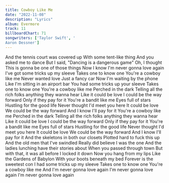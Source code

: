 ```yaml
---
title: Cowboy Like Me
date: "2022-11-08"
description: "Lyrics"
album: Evermore
track: 11
billboardChart: 71
songwriters: ['Taylor Swift', '
Aaron Dessner']
---
```


And the tennis court was covered up
With some tent-like thing
And you asked me to dance
But I said, "Dancing is a dangerous game"
Oh, I thought
This is gonna be one of those things
Now I know
I'm never gonna love again
I've got some tricks up my sleeve
Takes one to know one
You're a cowboy like me
Never wanted love
Just a fancy car
Now I'm waiting by the phone
Like I'm sitting in an airport bar
You had some tricks up your sleeve
Takes one to know one
You're a cowboy like me
Perched in the dark
Telling all the rich folks anything they wanna hear
Like it could be love
I could be the way forward
Only if they pay for it
You're a bandit like me
Eyes full of stars
Hustling for the good life
Never thought I'd meet you here
It could be love
We could be the way forward
And I know I'll pay for it
You're a cowboy like me
Perched in the dark
Telling all the rich folks anything they wanna hear
Like it could be love
I could be the way forward
Only if they pay for it
You're a bandit like me
Eyes full of stars
Hustling for the good life
Never thought I'd meet you here
It could be love
We could be the way forward
And I know I'll pay for it
And the skeletons in both our closets
Plotted hard to fuck this up
And the old men that I've swindled
Really did believe I was the one
And the ladies lunching have their stories about
When you passed through town
But with that, it was all before I locked it down
Now you hang from my lips
Like the Gardens of Babylon
With your boots beneath my bed
Forever is the sweetest con
I had some tricks up my sleeve
Takes one to know one
You're a cowboy like me
And I'm never gonna love again
I'm never gonna love again
I'm never gonna love again

